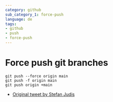```yaml
---
category: github
sub_category_1: force-push
language: de
tags:
- github
- push
- force-push
---
```


#  Force push git branches

```git
git push --force origin main
git push -f origin main
git push origin +main
```

- [Original tweet by Stefan Judis](https://twitter.com/stefanjudis/status/1558824620039585795)
